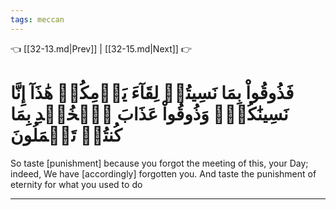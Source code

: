 ```yaml
---
tags: meccan
---
```


👈 [[32-13.md|Prev]] | [[32-15.md|Next]] 👉

# فَذُوقُواْ بِمَا نَسِيتُمۡ لِقَآءَ يَوۡمِكُمۡ هَٰذَآ إِنَّا نَسِينَٰكُمۡۖ وَذُوقُواْ عَذَابَ ٱلۡخُلۡدِ بِمَا كُنتُمۡ تَعۡمَلُونَ

So taste [punishment] because you forgot the meeting of this, your Day; indeed, We have [accordingly] forgotten you. And taste the punishment of eternity for what you used to do

---

